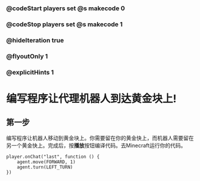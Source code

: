 ### @codeStart players set @s makecode 0
### @codeStop players set @s makecode 1

### @hideIteration true 
### @flyoutOnly 1
### @explicitHints 1


# 编写程序让代理机器人到达黄金块上!

## 第一步
编写程序让机器人移动到黄金块上。你需要留在你的黄金快上，而机器人需要留在另一个黄金快上。完成后，按**播放**按钮编译代码。去Minecraft运行你的代码。


```ghost
player.onChat("last", function () {
    agent.move(FORWARD, 1)
    agent.turn(LEFT_TURN)
})
```  
